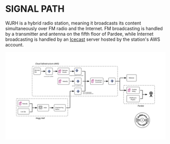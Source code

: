 # SIGNAL PATH

WJRH is a hybrid radio station, meaning it broadcasts its content simultaneously
over FM radio and the Internet. FM broadcasting is handled by a transmitter and
antenna on the fifth floor of Pardee, while Internet broadcasting is handled by 
an [Icecast](https://icecast.org/) server hosted by the station's AWS account.

![signal-path-diagram](https://raw.githubusercontent.com/WJRH-Engineering/infrastructure/master/documentation/signal-path.svg)
